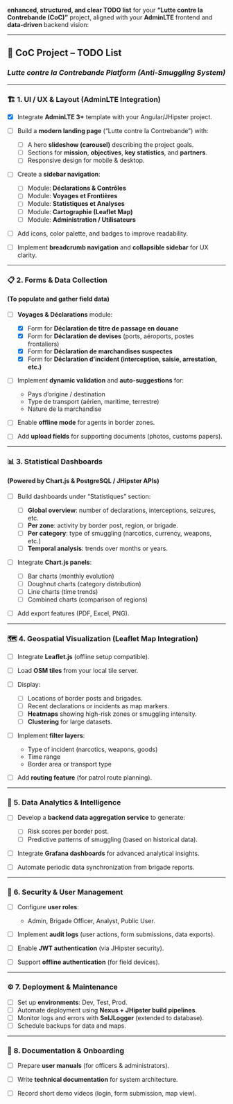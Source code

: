  **enhanced, structured, and clear TODO list** for your **“Lutte contre la Contrebande (CoC)”** project,
 aligned with your **AdminLTE** frontend and **data-driven** backend vision:

---

## 🧭 **CoC Project – TODO List**

### *Lutte contre la Contrebande Platform (Anti-Smuggling System)*

---

### 🏗️ **1. UI / UX & Layout (AdminLTE Integration)**

* [x] Integrate **AdminLTE 3+** template with your Angular/JHipster project.
* [ ] Build a **modern landing page** (“Lutte contre la Contrebande”) with:

    * [ ] A hero **slideshow (carousel)** describing the project goals.
    * [ ] Sections for **mission**, **objectives**, **key statistics**, and **partners**.
    * [ ] Responsive design for mobile & desktop.
* [ ] Create a **sidebar navigation**:

    * [ ] Module: **Déclarations & Contrôles**
    * [ ] Module: **Voyages et Frontières**
    * [ ] Module: **Statistiques et Analyses**
    * [ ] Module: **Cartographie (Leaflet Map)**
    * [ ] Module: **Administration / Utilisateurs**
* [ ] Add icons, color palette, and badges to improve readability.
* [ ] Implement **breadcrumb navigation** and **collapsible sidebar** for UX clarity.

---

### 📋 **2. Forms & Data Collection**

#### (To populate and gather field data)

* [ ] **Voyages & Déclarations** module:

    * [x] Form for **Déclaration de titre de passage en douane**
    * [x] Form for **Déclaration de devises** (ports, aéroports, postes frontaliers)
    * [x] Form for **Déclaration de marchandises suspectes**
    * [x] Form for **Déclaration d’incident (interception, saisie, arrestation, etc.)**
* [ ] Implement **dynamic validation** and **auto-suggestions** for:

    * Pays d’origine / destination
    * Type de transport (aérien, maritime, terrestre)
    * Nature de la marchandise
* [ ] Enable **offline mode** for agents in border zones.
* [ ] Add **upload fields** for supporting documents (photos, customs papers).

---

### 📊 **3. Statistical Dashboards**

#### (Powered by Chart.js & PostgreSQL / JHipster APIs)

* [ ] Build dashboards under “Statistiques” section:

    * [ ] **Global overview**: number of declarations, interceptions, seizures, etc.
    * [ ] **Per zone**: activity by border post, region, or brigade.
    * [ ] **Per category**: type of smuggling (narcotics, currency, weapons, etc.)
    * [ ] **Temporal analysis**: trends over months or years.
* [ ] Integrate **Chart.js panels**:

    * [ ] Bar charts (monthly evolution)
    * [ ] Doughnut charts (category distribution)
    * [ ] Line charts (time trends)
    * [ ] Combined charts (comparison of regions)
* [ ] Add export features (PDF, Excel, PNG).

---

### 🗺️ **4. Geospatial Visualization (Leaflet Map Integration)**

* [ ] Integrate **Leaflet.js** (offline setup compatible).
* [ ] Load **OSM tiles** from your local tile server.
* [ ] Display:

    * [ ] Locations of border posts and brigades.
    * [ ] Recent declarations or incidents as map markers.
    * [ ] **Heatmaps** showing high-risk zones or smuggling intensity.
    * [ ] **Clustering** for large datasets.
* [ ] Implement **filter layers**:

    * Type of incident (narcotics, weapons, goods)
    * Time range
    * Border area or transport type
* [ ] Add **routing feature** (for patrol route planning).

---

### 🧠 **5. Data Analytics & Intelligence**

* [ ] Develop a **backend data aggregation service** to generate:

    * [ ] Risk scores per border post.
    * [ ] Predictive patterns of smuggling (based on historical data).
* [ ] Integrate **Grafana dashboards** for advanced analytical insights.
* [ ] Automate periodic data synchronization from brigade reports.

---

### 🔐 **6. Security & User Management**

* [ ] Configure **user roles**:

    * Admin, Brigade Officer, Analyst, Public User.
* [ ] Implement **audit logs** (user actions, form submissions, data exports).
* [ ] Enable **JWT authentication** (via JHipster security).
* [ ] Support **offline authentication** (for field devices).

---

### ⚙️ **7. Deployment & Maintenance**

* [ ] Set up **environments**: Dev, Test, Prod.
* [ ] Automate deployment using **Nexus + JHipster build pipelines**.
* [ ] Monitor logs and errors with **SelJLogger** (extended to database).
* [ ] Schedule backups for data and maps.

---

### 📁 **8. Documentation & Onboarding**

* [ ] Prepare **user manuals** (for officers & administrators).
* [ ] Write **technical documentation** for system architecture.
* [ ] Record short demo videos (login, form submission, map view).
 